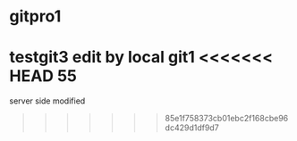 # gitpro1
testgit3
edit by local git1
<<<<<<< HEAD
55
=======
server side modified
>>>>>>> 85e1f758373cb01ebc2f168cbe96dc429d1df9d7
